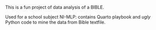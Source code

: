 This is a fun project of data analysis of a BIBLE.

Used for a school subject NI-MLP: contains Quarto playbook and *ugly* Python code to mine the data from Bible textfile.
